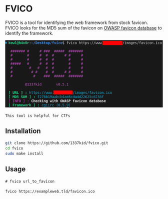 # FVICO
FVICO is a tool for identifying the web framework from stock favicon.<br>
FVICO looks for the MD5 sum of the favicon on [OWASP favicon database](https://wiki.owasp.org/index.php/OWASP_favicon_database)
 to identify the framework.

![](sc.png)

`This tool is helpful for CTFs`

## Installation
```bash
git clone https://github.com/1337kid/fvico.git
cd fvico
sudo make install
```
## Usage
```
# fvico url_to_favicon

fvico https://exampleweb.tld/favicon.ico
```